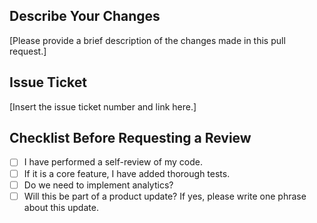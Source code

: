 ## Describe Your Changes

[Please provide a brief description of the changes made in this pull request.]

## Issue Ticket

[Insert the issue ticket number and link here.]

## Checklist Before Requesting a Review

- [ ] I have performed a self-review of my code.
- [ ] If it is a core feature, I have added thorough tests.
- [ ] Do we need to implement analytics?
- [ ] Will this be part of a product update? If yes, please write one phrase about this update.
